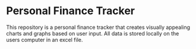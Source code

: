# Personal Finance Tracker
This repository is a personal finance tracker that creates visually appealing charts and graphs based on user input. All data is stored locally on the users computer in an excel file.
